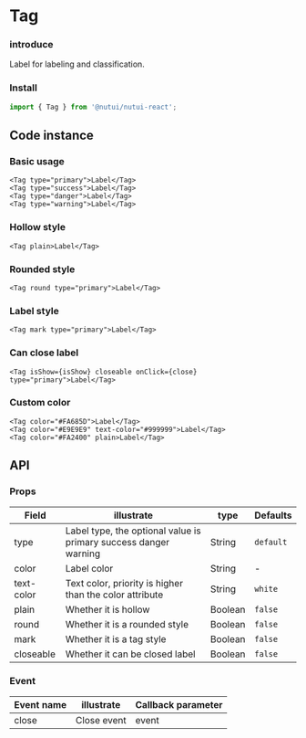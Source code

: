 # Tag 

### introduce

Label for labeling and classification.

### Install

``` javascript
import { Tag } from '@nutui/nutui-react';
```

## Code instance

### Basic usage

```tsx
<Tag type="primary">Label</Tag>
<Tag type="success">Label</Tag>
<Tag type="danger">Label</Tag>
<Tag type="warning">Label</Tag>
```

### Hollow style

```tsx
<Tag plain>Label</Tag>
```

### Rounded style

```tsx
<Tag round type="primary">Label</Tag>
```

### Label style

```tsx
<Tag mark type="primary">Label</Tag>
```

### Can close label

```tsx
<Tag isShow={isShow} closeable onClick={close} type="primary">Label</Tag>
```

### Custom color

```tsx
<Tag color="#FA685D">Label</Tag>
<Tag color="#E9E9E9" text-color="#999999">Label</Tag>
<Tag color="#FA2400" plain>Label</Tag>
```

## API

### Props

| Field       | illustrate                                      | type    | Defaults    |
|------------|--------------------------------------------------|---------|-----------|
| type       | Label type, the optional value is primary success danger warning | String  | `default` |
| color      | Label color                                         | String  | -         |
| text-color | Text color, priority is higher than the color attribute  | String  | `white`   |
| plain      | Whether it is hollow                               | Boolean | `false`   |
| round      | Whether it is a rounded style                      | Boolean | `false`   |
| mark       | Whether it is a tag style                          | Boolean | `false`   |
| closeable  | Whether it can be closed label                     | Boolean | `false`   |


### Event

| Event name | illustrate  | Callback parameter |
|----------|----------|----------|
| close    | Close event | event    |

